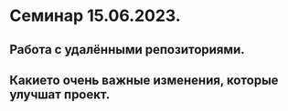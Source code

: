 ﻿# Семинар 15.06.2023.
## Работа с удалёнными репозиториями.
## Какието очень важные изменения, которые улучшат проект.